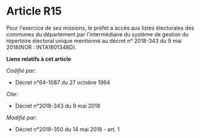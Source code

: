 # Article R15

Pour l'exercice de ses missions, le préfet a accès aux listes électorales des communes du département par l'intermédiaire du
système de gestion du répertoire électoral unique mentionné au décret n° 2018-343 du 9 mai 2018(NOR : INTA1801348D).

**Liens relatifs à cet article**

_Codifié par_:

  - Décret n°64-1087 du 27 octobre 1964

_Cite_:

  - Décret n°2018-343 du 9 mai 2018

_Modifié par_:

  - Décret n°2018-350 du 14 mai 2018 - art. 1
